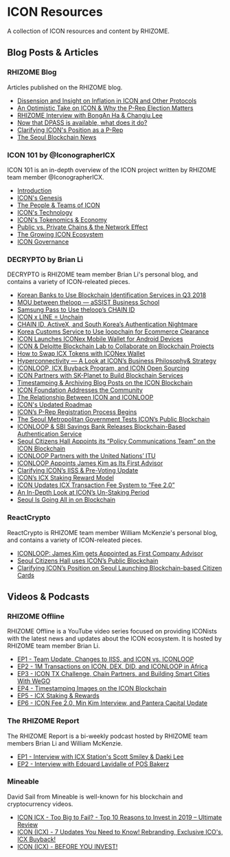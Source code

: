 # ICON Resources
A collection of ICON resources and content by RHIZOME.

## Blog Posts & Articles

### RHIZOME Blog
Articles published on the RHIZOME blog.
* [Dissension and Insight on Inflation in ICON and Other Protocols](https://rhizomeicx.com/inflation-funding/)
* [An Optimistic Take on ICON & Why the P-Rep Election Matters](https://rhizomeicx.com/an-optimistic-take-on-icon-why-the-p-rep-election-matters/)
* [RHIZOME Interview with BongAn Ha & Changju Lee](https://rhizomeicx.com/rhizome-interview-with-bong-changju/)
* [Now that DPASS is available, what does it do?](https://rhizomeicx.com/now-that-dpass-is-available-what-does-it-do/)
* [Clarifying ICON's Position as a P-Rep](https://rhizomeicx.com/clarifying-icons-position-as-a-p-rep/)
* [The Seoul Blockchain News](https://rhizomeicx.com/the-seoul-blockchain-news/)

### ICON 101 by @IconographerICX
ICON 101 is an in-depth overview of the ICON project written by RHIZOME team member @IconographerICX.
* [Introduction](https://rhizomeicx.com/icon-101-introduction/)
* [ICON's Genesis](https://rhizomeicx.com/icon-101-icons-genesis/)
* [The People & Teams of ICON](https://rhizomeicx.com/icon-101-the-people-team/)
* [ICON's Technology](https://rhizomeicx.com/icon-101-icons-technology/)
* [ICON's Tokenomics & Economy](https://rhizomeicx.com/icon-101-icon-tokenomics-economy/)
* [Public vs. Private Chains & the Network Effect](https://rhizomeicx.com/icon-101-public-vs-private-chains-the-network-effect/)
* [The Growing ICON Ecosystem](https://rhizomeicx.com/icon-101-the-growing-icon-ecosystem/)
* [ICON Governance](https://rhizomeicx.com/icon-101-icon-governance/)

### DECRYPTO by Brian Li
DECRYPTO is RHIZOME team member Brian Li's personal blog, and contains a variety of ICON-releated pieces.
* [Korean Banks to Use Blockchain Identification Services in Q3 2018](https://decrypto.net/korean-banks-to-use-blockchain-identification-services-in-q3-2018/?source=github)
* [MOU between theloop — aSSIST Business School](https://decrypto.net/mou-between-theloop-assist-business-school/?source=github)
* [Samsung Pass to Use theloop’s CHAIN ID](https://decrypto.net/samsung-pass-to-use-theloops-chain-id/?source=github)
* [ICON x LINE = Unchain](https://decrypto.net/icon-x-line-unchain/?source=github)
* [CHAIN ID, ActiveX, and South Korea’s Authentication Nightmare](https://decrypto.net/chain-id-and-south-koreas-authentication-nightmare/?source=github)
* [Korea Customs Service to Use loopchain for Ecommerce Clearance](https://decrypto.net/korea-customs-service-to-use-loopchain-for-ecommerce-clearance/?source=github)
* [ICON Launches ICONex Mobile Wallet for Android Devices](https://decrypto.net/icon-launches-iconex-mobile-wallet-for-android-devices/?source=github)
* [ICON & Deloitte Blockchain Lab to Collaborate on Blockchain Projects](https://decrypto.net/icon-deloitte-blockchain-lab-to-collaborate-on-blockchain-projects/?source=github)
* [How to Swap ICX Tokens with ICONex Wallet](https://decrypto.net/how-to-swap-icx-tokens-with-iconex-wallet/?source=github)
* [Hyperconnectivity — A Look at ICON’s Business Philosophy& Strategy](https://decrypto.net/hyperconnectivity-a-look-at-icons-business-philosophy-strategy/?source=github)
* [ICONLOOP, ICX Buyback Program, and ICON Open Sourcing](https://decrypto.net/iconloop-icx-buyback-program-and-icon-open-sourcing/?source=github)
* [ICON Partners with SK-Planet to Build Blockchain Services](https://decrypto.net/icon-partners-with-sk-planet-to-build-blockchain-services/?source=github)
* [Timestamping & Archiving Blog Posts on the ICON Blockchain](https://decrypto.net/timestamping-archiving-blog-posts-on-the-icon-blockchain/?source=github)
* [ICON Foundation Addresses the Community](https://decrypto.net/icon-foundation-addresses-the-community/?source=github)
* [The Relationship Between ICON and ICONLOOP](https://decrypto.net/the-relationship-between-icon-and-iconloop/?source=github)
* [ICON's Updated Roadmap](https://decrypto.net/icons-updated-roadmap/?source=github)
* [ICON’s P-Rep Registration Process Begins](https://decrypto.net/icons-p-rep-registration-process-begins/?source=github)
* [The Seoul Metropolitan Government Tests ICON’s Public Blockchain](https://decrypto.net/the-seoul-metropolitan-government-tests-icons-public-blockchain/?source=github)
* [ICONLOOP & SBI Savings Bank Releases Blockchain-Based Authentication Service](https://decrypto.net/iconloop-sbi-savings-bank-releases-blockchain-based-authentication-service/?source=github)
* [Seoul Citizens Hall Appoints its “Policy Communications Team” on the ICON Blockchain](https://decrypto.net/seoul-citizens-hall-appoints-its-policy-communications-team-on-the-icon-blockchain/?source=github)
* [ICONLOOP Partners with the United Nations’ ITU](https://decrypto.net/iconloop-partners-with-the-united-nations-itu/?source=github)
* [ICONLOOP Appoints James Kim as Its First Advisor](https://decrypto.net/iconloop-appoints-james-kim-as-its-first-advisor/?source=github)
* [Clarifying ICON’s IISS & Pre-Voting Update](https://decrypto.net/clarifying-icons-iiss-pre-voting-update/?source=github)
* [ICON’s ICX Staking Reward Model](https://decrypto.net/icons-icx-staking-reward-model/?source=github)
* [ICON Updates ICX Transaction Fee System to “Fee 2.0”](https://decrypto.net/icon-updates-icx-transaction-fee-system-to-fee-2-0/?source=github)
* [An In-Depth Look at ICON’s Un-Staking Period](https://decrypto.net/an-in-depth-look-at-icons-un-staking-period/?source=github)
* [Seoul Is Going All in on Blockchain](https://decrypto.net/seoul-is-going-all-in-on-blockchain/?source=github)

### ReactCrypto
ReactCrypto is RHIZOME team member William McKenzie's personal blog, and contains a variety of ICON-releated pieces.
* [ICONLOOP: James Kim gets Appointed as First Company Advisor](https://reactcrypto.net/iconloop-james-kim/)
* [Seoul Citizens Hall uses ICON’s Public Blockchain](https://reactcrypto.net/seoul-citizens-hall-uses-icons-public-blockchain/)
* [Clarifying ICON’s Position on Seoul Launching Blockchain-based Citizen Cards](https://reactcrypto.net/clarifying-icons-position-on-seoul-launching-blockchain-based-citizen-cards/)

## Videos & Podcasts

### RHIZOME Offline
RHIZOME Offline is a YouTube video series focused on providing ICONists with the latest news and updates about the ICON ecosystem. It is hosted by RHIZOME team member Brian Li.
* [EP1 - Team Update, Changes to IISS, and ICON vs. ICONLOOP](https://www.youtube.com/watch?v=0QX7VuqC1xw)
* [EP2 - 1M Transactions on ICON, DEX, DID, and ICONLOOP in Africa](https://www.youtube.com/watch?v=7aRhMneKXWM)
* [EP3 - ICON TX Challenge, Chain Partners, and Building Smart Cities With WeGO](https://www.youtube.com/watch?v=h6wAAOPMcgM)
* [EP4 - Timestamping Images on the ICON Blockchain](https://www.youtube.com/watch?v=AK5r-1gwMN8)
* [EP5 - ICX Staking & Rewards](https://www.youtube.com/watch?v=brHPoABY8sI)
* [EP6 - ICON Fee 2.0, Min Kim Interview, and Pantera Capital Update](https://www.youtube.com/watch?v=luWU9_XhCDI)

### The RHIZOME Report
The RHIZOME Report is a bi-weekly podcast hosted by RHIZOME team members Brian Li and William McKenzie.
* [EP1 - Interview with ICX Station's Scott Smiley & Daeki Lee](https://rhizomeicx.com/the-rhizome-report-episode-1/)
* [EP2 - Interview with Edouard Lavidalle of POS Bakerz](https://rhizomeicx.com/the-rhizome-report-episode-2/)

### Mineable
David Sail from Mineable is well-known for his blockchain and cryptocurrency videos.
* [ICON ICX - Too Big to Fail? - Top 10 Reasons to Invest in 2019 – Ultimate Review](https://www.youtube.com/watch?v=QLAnYhWiet4)
* [ICON (ICX) - 7 Updates You Need to Know! Rebranding, Exclusive ICO's, ICX Buyback!](https://www.youtube.com/watch?v=IazDgKkcsJU)
* [ICON (ICX) - BEFORE YOU INVEST!](https://www.youtube.com/watch?v=015t8_-yvos)
